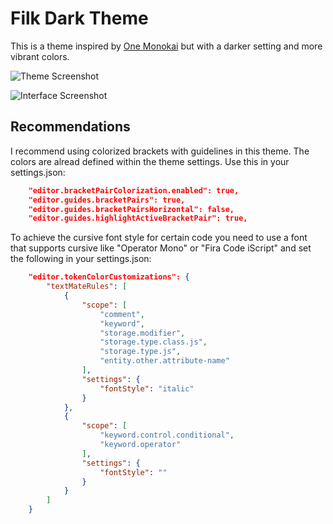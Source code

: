 # Filk Dark Theme 

This is a theme inspired by [One Monokai](https://github.com/azemoh/vscode-one-monokai) but with a darker setting and more vibrant colors.

![Theme Screenshot](https://github.com/tilker/dark-filk-theme/blob/master/screenshots.png?raw=true)

![Interface Screenshot](https://github.com/tilker/dark-filk-theme/blob/master/interface.png?raw=true)

## Recommendations

I recommend using colorized brackets with guidelines in this theme. The colors are alread defined within the theme settings. Use this in your settings.json:

```json
    "editor.bracketPairColorization.enabled": true,
    "editor.guides.bracketPairs": true,
    "editor.guides.bracketPairsHorizontal": false,
    "editor.guides.highlightActiveBracketPair": true,
```
To achieve the cursive font style for certain code you need to use a font that supports cursive like "Operator Mono" or "Fira Code iScript" and set the following in your settings.json:

```json
    "editor.tokenColorCustomizations": {
        "textMateRules": [
            {
                "scope": [
                    "comment",
                    "keyword",
                    "storage.modifier",
                    "storage.type.class.js",
                    "storage.type.js",
                    "entity.other.attribute-name"
                ],
                "settings": {
                    "fontStyle": "italic"
                }
            },
            {
                "scope": [
                    "keyword.control.conditional",
                    "keyword.operator"
                ],
                "settings": {
                    "fontStyle": ""
                }
            }
        ]
    }
```